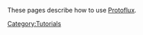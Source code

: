 These pages describe how to use [Protoflux](Protoflux "wikilink").

[Category:Tutorials](Category:Tutorials "wikilink")
